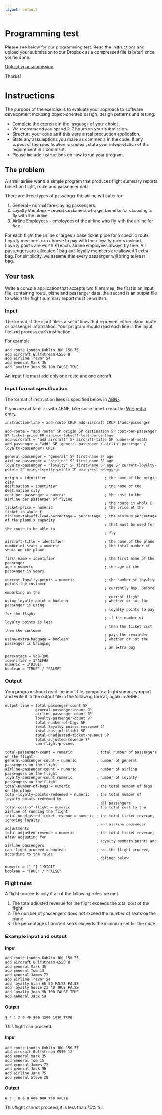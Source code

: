 ```yaml
---
layout: default
---
```


# Programming test

Please see below for our programming test. Read the instructions and upload your
submission to our Dropbox as a compressed file (zip/tar) once you're done.

<a href="https://www.dropbox.com/request/hPxLR2JmZr8BMEMDfwY8"
class="button">Upload your submission</a>

Thanks!

# Instructions

The purpose of the exercise is to evaluate your approach to software development
including object-oriented design, design patterns and testing.

- Complete the exercise in the language of your choice.
- We recommend you spend 2-3 hours on your submission.
- Structure your code as if this were a real production application.
- State any assumptions you make as comments in the code. If any aspect of the
  specification is unclear, state your interpretation of the requirement in a
  comment.
- Please include instructions on how to run your program.

## The problem

A small airline wants a simple program that produces flight summary reports
based on flight, route and passenger data.

There are three types of passenger the airline will cater for:

1. General – normal fare-paying passengers.
2. Loyalty Members – repeat customers who get benefits for choosing to fly with
   the airline.
3. Airline Employees – employees of the airline who fly with the airline for
   free.

For each flight the airline charges a base ticket price for a specific route.
Loyalty members can choose to pay with their loyalty points instead.
Loyalty points are worth £1 each. Airline employees always fly free. All
passengers are allocated 1 bag and loyalty members are allowed 1 extra bag. For
simplicity, we assume that every passenger will bring at least 1 bag.

## Your task

Write a console application that accepts two filenames, the first is an input
file, containing route, plane and passenger data, the second is an output
file to which the flight summary report must be written.

### Input

The format of the input file is a set of lines that represent either plane,
route or passenger information. Your program should read each line in the input
file and process each instruction.

For example:

```
add route London Dublin 100 150 75
add aircraft Gulfstream-G550 8
add airline Trevor 54
add general Mark 35
add loyalty Joan 56 100 FALSE TRUE
```

An input file must add only one route and one aircraft.

### Input format specification

The format of instruction lines is specified below in
[ABNF](https://en.wikipedia.org/wiki/Augmented_Backus%E2%80%93Naur_Form).

If you are not familiar with ABNF, take some time to read the [Wikipedia
entry](https://en.wikipedia.org/wiki/Augmented_Backus%E2%80%93Naur_Form).

```
instruction-line = add-route CRLF add-aircraft CRLF 1*add-passenger

add-route = "add route" SP origin SP destination SP cost-per-passenger SP ticket-price SP minimum-takeoff-load-percentage
add-aircraft = "add aircraft" SP aircraft-title SP number-of-seats
add-passenger = "add" SP (general-passenger / airline-passenger / loyalty-passenger) CRLF

general-passenger = "general" SP first-name SP age
airline-passenger = "airline" SP first-name SP age
loyalty-passenger = "loyalty" SP first-name SP age SP current-loyalty-points SP using-loyalty-points SP using-extra-baggage

origin = identifier                           ; the name of the origin city
destination = identifier                      ; the name of the destination city
cost-per-passenger = numeric                  ; the cost to the airline per passenger of flying
                                              ; the route in whole £
ticket-price = numeric                        ; the price of the ticket in whole £
minimum-takeoff-load-percentage = percentage  ; the minimum percentage of the plane's capacity
                                              ; that must be used for the route to be able to
                                              ; fly

aircraft-title = identifier                   ; the name of the plane
number-of-seats = numeric                     ; the total number of seats on the plane

first-name = identifier                       ; the first name of the passenger
age = numeric                                 ; the age of the passenger in years

current-loyalty-points = numeric              ; the number of loyalty points the customer
                                              ; currently has, before embarking on the
                                              ; current flight
using-loyalty-point = boolean                 ; whether or not the passenger is using
                                              ; loyalty points to pay for the flight
                                              ; if the number of loyalty points is less
                                              ; than the ticket cost then the customer
                                              ; pays the remainder
using-extra-baggage = boolean                 ; whether or not the passenger is bringing
                                              ; an extra bag

percentage = %d0-100
identifier = 1*ALPHA
numeric = 1*DIGIT
boolean = "TRUE" / "FALSE"
```

### Output

Your program should read the input file, compute a flight summary report and
write it to the output file in the following format, again in ABNF:

```
output-line = total-passenger-count SP
              general-passenger-count SP
              airline-passenger-count SP
              loyalty-passenger-count SP
              total-number-of-bags SP
              total-loyalty-points-redeemed SP
              total-cost-of-flight SP
              total-unadjusted-ticket-revenue SP
              total-adjusted-revenue SP
              can-flight-proceed

total-passenger-count = numeric           ; total number of passengers on the flight
general-passenger-count = numeric         ; number of general passengers on the flight
airline-passenger-count = numeric         ; number of airline passengers on the flight
loyalty-passenger-count numeric           ; number of loyalty passengers on the flight
total-number-of-bags = numeric            ; the total number of bags on the plane
total-loyalty-points-redeemed = numeric   ; the total number of loyalty points redeemed by
                                          ; all passengers
total-cost-of-flight = numeric            ; the total cost to the airline of running the flight
total-unadjusted-ticket-revenue = numeric ; the total ticket revenue, ignoring loyalty
                                          ; and airline passenger adjustments
total-adjusted-revenue = numeric          ; the total ticket revenue, after adjusting for
                                          ; loyalty members points and airline passengers
can-flight-proceed = boolean              ; can the flight proceed, according to the rules
                                          ; defined below

numeric = ["-"] 1*DIGIT
boolean = "TRUE" / "FALSE"
```

### Flight rules

A flight proceeds only if all of the following rules are met:

1. The total adjusted revenue for the flight exceeds the total cost of the
   flight.
2. The number of passengers does not exceed the number of seats on the plane.
3. The percentage of booked seats exceeds the minimum set for the route.

### Example input and output

#### Input
```
add route London Dublin 100 150 75
add aircraft Gulfstream-G550 8
add general Mark 35
add general Tom 15
add general James 72
add airline Trevor 54
add loyalty Alan 65 50 FALSE FALSE
add loyalty Susie 21 40 TRUE FALSE
add loyalty Joan 56 100 FALSE TRUE
add general Jack 50
```

#### Output
```
8 4 1 3 9 40 800 1200 1010 TRUE
```

This flight can proceed.

#### Input

```
add route London Dublin 100 150 75
add aircraft Gulfstream-G550 12
add general Mark 35
add general Tom 15
add general James 72
add general Jack 50
add airline Jane 75
add general Steve 20
```

#### Output

```
6 5 1 0 6 0 600 900 750 FALSE
```

This flight cannot proceed, it is less than 75% full.
